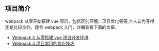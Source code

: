 ## 项目简介

webpack 从零开始搭建 vue 项目，包括区别环境、项目优化等等,个人认为写得还是比较全的，适合 webpack 入门，详细查看下面的文章。


- [Webpack 4 从零搭建 vue 项目开发环境](https://juejin.cn/post/6989491439243624461)
- [Webpack 4 项目常用的优化技巧](https://juejin.cn/post/6994043282699337765)

